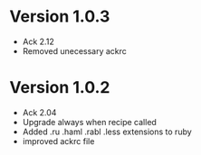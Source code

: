 # Version 1.0.3
 - Ack 2.12
 - Removed unecessary ackrc


# Version 1.0.2

 - Ack 2.04
 - Upgrade always when recipe called
 - Added .ru .haml .rabl .less extensions to ruby
 - improved ackrc file

